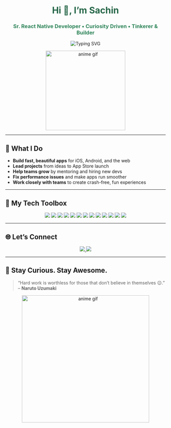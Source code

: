 <div align="center">
  <h1 style="color:#276749">Hi 🤝, I’m Sachin</h1>
  <h3 style="color:#2F855A">
    Sr. React Native Developer • Curiosity Driven • Tinkerer & Builder
  </h3>
</div>

<p align="center">
  <img src="https://readme-typing-svg.demolab.com?font=Fira+Code&duration=2000&pause=800&color=2F855A&center=true&vCenter=true&width=500&lines=Building+mobile+apps+with+React+Native;Working+with+Redux+%26+GraphQL;Helping+teams+grow+%7C+Loving+anime" alt="Typing SVG" />
</p>

<div align="center">
  <img src="https://media.giphy.com/media/26ufdipQqU2lhNA4g/giphy.gif" width="250px" alt="anime gif" />
</div>

---

## 💼 What I Do

- **Build fast, beautiful apps** for iOS, Android, and the web  
- **Lead projects** from ideas to App Store launch  
- **Help teams grow** by mentoring and hiring new devs  
- **Fix performance issues** and make apps run smoother  
- **Work closely with teams** to create crash-free, fun experiences  

---

## 🌿 My Tech Toolbox

<p align="center">
  <img src="https://img.shields.io/badge/React_Native-61DAFB?style=for-the-badge&logo=react&logoColor=white" />
  <img src="https://img.shields.io/badge/Expo-2F855A?style=for-the-badge&logo=expo&logoColor=white" />
  <img src="https://img.shields.io/badge/TypeScript-007ACC?style=for-the-badge&logo=typescript&logoColor=white" />
  <img src="https://img.shields.io/badge/Redux_Toolkit-764ABC?style=for-the-badge&logo=redux&logoColor=white" />
  <img src="https://img.shields.io/badge/Zustand-000000?style=for-the-badge&logo=zustand&logoColor=white" />
  <img src="https://img.shields.io/badge/Firebase-FFCB2C?style=for-the-badge&logo=firebase&logoColor=black" />
  <img src="https://img.shields.io/badge/GraphQL-E10098?style=for-the-badge&logo=graphql&logoColor=white" />
  <img src="https://img.shields.io/badge/Fastlane-00F200?style=for-the-badge&logo=fastlane&logoColor=white" />
  <img src="https://img.shields.io/badge/Xcode-1575F9?style=for-the-badge&logo=xcode&logoColor=white" />
  <img src="https://img.shields.io/badge/Android_Studio-3DDC84?style=for-the-badge&logo=android-studio&logoColor=white" />
  <img src="https://img.shields.io/badge/Git-F05032?style=for-the-badge&logo=git&logoColor=white" />
  <img src="https://img.shields.io/badge/Postman-FF6C37?style=for-the-badge&logo=postman&logoColor=white" />
  <img src="https://img.shields.io/badge/AI_Workflows-2C7A7B?style=for-the-badge" />
</p>

---

## 🌐 Let’s Connect

<p align="center">
  <a href="https://www.linkedin.com/in/sachintop1/">
    <img src="https://img.shields.io/badge/LinkedIn-Sachin-276749?style=for-the-badge&logo=linkedin&logoColor=white" />
  </a>
  <a href="https://medium.com/@sachinsinghhere">
    <img src="https://img.shields.io/badge/Medium-Blog-276749?style=for-the-badge&logo=medium&logoColor=white" />
  </a>
</p>

---


## 🦉 Stay Curious. Stay Awesome.

> “Hard work is worthless for those that don’t believe in themselves 😉.” – **Naruto Uzumaki**

<p align="center">
  <img src="https://media.giphy.com/media/v1.Y2lkPWVjZjA1ZTQ3OTlnd3NtcWhhMGNtb2xkYjR0MGE1b3JzaWNyNHpkcXpvcGJtb28ybyZlcD12MV9naWZzX3NlYXJjaCZjdD1n/LEV3OJQG0XXnq/giphy.gif" width="400px" alt="anime gif" />
</p>
